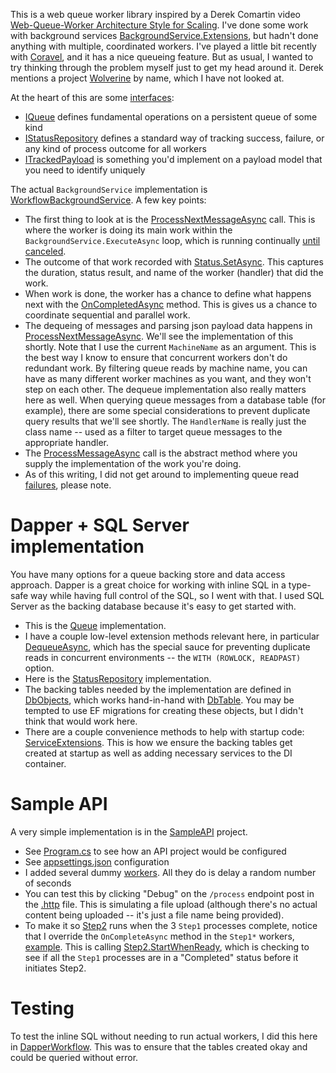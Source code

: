 This is a web queue worker library inspired by a Derek Comartin video [Web-Queue-Worker Architecture Style for Scaling](https://www.youtube.com/watch?v=niAA3bprjNU). I've done some work with background services [BackgroundService.Extensions](https://github.com/adamfoneil/BackgroundService.Extensions), but hadn't done anything with multiple, coordinated workers. I've played a little bit recently with [Coravel](https://github.com/jamesmh/coravel), and it has a nice queueing feature. But as usual, I wanted to try thinking through the problem myself just to get my head around it. Derek mentions a project [Wolverine](https://github.com/JasperFx/wolverine) by name, which I have not looked at.

At the heart of this are some [interfaces](https://github.com/adamfoneil/AsyncWorkflow/tree/master/AsyncWorkflow/Interfaces):
- [IQueue](https://github.com/adamfoneil/AsyncWorkflow/blob/master/AsyncWorkflow/Interfaces/IQueue.cs) defines fundamental operations on a persistent queue of some kind
- [IStatusRepository](https://github.com/adamfoneil/AsyncWorkflow/blob/master/AsyncWorkflow/Interfaces/IStatusRepository.cs) defines a standard way of tracking success, failure, or any kind of process outcome for all workers
- [ITrackedPayload](https://github.com/adamfoneil/AsyncWorkflow/blob/master/AsyncWorkflow/Interfaces/ITrackedPayload.cs) is something you'd implement on a payload model that you need to identify uniquely

The actual `BackgroundService` implementation is [WorkflowBackgroundService](https://github.com/adamfoneil/AsyncWorkflow/blob/master/AsyncWorkflow/WorkflowBackgroundService.cs). A few key points:
- The first thing to look at is the [ProcessNextMessageAsync](https://github.com/adamfoneil/AsyncWorkflow/blob/master/AsyncWorkflow/WorkflowBackgroundService.cs#L34) call. This is where the worker is doing its main work within the `BackgroundService.ExecuteAsync` loop, which is running continually [until canceled](https://github.com/adamfoneil/AsyncWorkflow/blob/master/AsyncWorkflow/WorkflowBackgroundService.cs#L29).
- The outcome of that work recorded with [Status.SetAsync](https://github.com/adamfoneil/AsyncWorkflow/blob/master/AsyncWorkflow/WorkflowBackgroundService.cs#L43). This captures the duration, status result, and name of the worker (handler) that did the work.
- When work is done, the worker has a chance to define what happens next with the [OnCompletedAsync](https://github.com/adamfoneil/AsyncWorkflow/blob/master/AsyncWorkflow/WorkflowBackgroundService.cs#L53) method. This is gives us a chance to coordinate sequential and parallel work.
- The dequeing of messages and parsing json payload data happens in [ProcessNextMessageAsync](https://github.com/adamfoneil/AsyncWorkflow/blob/master/AsyncWorkflow/WorkflowBackgroundService.cs#L68). We'll see the implementation of this shortly. Note that I use the current `MachineName` as an argument. This is the best way I know to ensure that concurrent workers don't do redundant work. By filtering queue reads by machine name, you can have as many different worker machines as you want, and they won't step on each other. The dequeue implementation also really matters here as well. When querying queue messages from a database table (for example), there are some special considerations to prevent duplicate query results that we'll see shortly. The `HandlerName` is really just the class name -- used as a filter to target queue messages to the appropriate handler.
- The [ProcessMessageAsync](https://github.com/adamfoneil/AsyncWorkflow/blob/master/AsyncWorkflow/WorkflowBackgroundService.cs#L80) call is the abstract method where you supply the implementation of the work you're doing.
- As of this writing, I did not get around to implementing queue read [failures](https://github.com/adamfoneil/AsyncWorkflow/blob/master/AsyncWorkflow/WorkflowBackgroundService.cs#L85), please note.

# Dapper + SQL Server implementation
You have many options for a queue backing store and data access approach. Dapper is a great choice for working with inline SQL in a type-safe way while having full control of the SQL, so I went with that. I used SQL Server as the backing database because it's easy to get started with.
- This is the [Queue](https://github.com/adamfoneil/AsyncWorkflow/blob/master/AsyncWorkflow.DapperSqlServer/Queue.cs) implementation.
- I have a couple low-level extension methods relevant here, in particular [DequeueAsync](https://github.com/adamfoneil/AsyncWorkflow/blob/master/AsyncWorkflow.DapperSqlServer/Extensions/DbConnectionExtensions.cs#L11), which has the special sauce for preventing duplicate reads in concurrent environments -- the `WITH (ROWLOCK, READPAST)` option.
- Here is the [StatusRepository](https://github.com/adamfoneil/AsyncWorkflow/blob/master/AsyncWorkflow.DapperSqlServer/StatusRepository.cs) implementation.
- The backing tables needed by the implementation are defined in [DbObjects](https://github.com/adamfoneil/AsyncWorkflow/blob/master/AsyncWorkflow.DapperSqlServer/DbObjects.cs), which works hand-in-hand with [DbTable](https://github.com/adamfoneil/AsyncWorkflow/blob/master/AsyncWorkflow.DapperSqlServer/DbObjects.cs). You may be tempted to use EF migrations for creating these objects, but I didn't think that would work here.
- There are a couple convenience methods to help with startup code: [ServiceExtensions](https://github.com/adamfoneil/AsyncWorkflow/blob/master/AsyncWorkflow.DapperSqlServer/ServiceExtensions.cs). This is how we ensure the backing tables get created at startup as well as adding necessary services to the DI container.

# Sample API
A very simple implementation is in the [SampleAPI](https://github.com/adamfoneil/AsyncWorkflow/tree/master/SampleAPI) project.
- See [Program.cs](https://github.com/adamfoneil/AsyncWorkflow/tree/master/SampleAPI/Program.cs) to see how an API project would be configured
- See [appsettings.json](https://github.com/adamfoneil/AsyncWorkflow/blob/master/SampleAPI/appsettings.json#L13) configuration
- I added several dummy [workers](https://github.com/adamfoneil/AsyncWorkflow/tree/master/SampleAPI/Workers). All they do is delay a random number of seconds
- You can test this by clicking "Debug" on the `/process` endpoint post in the [.http](https://github.com/adamfoneil/AsyncWorkflow/blob/master/SampleAPI/SampleAPI.http) file. This is simulating a file upload (although there's no actual content being uploaded -- it's just a file name being provided).
- To make it so [Step2](https://github.com/adamfoneil/AsyncWorkflow/blob/master/SampleAPI/Workers/Step2.cs) runs when the 3 `Step1` processes complete, notice that I override the `OnCompleteAsync` method in the `Step1*` workers, [example](https://github.com/adamfoneil/AsyncWorkflow/blob/master/SampleAPI/Workers/Step1A.cs#L19). This is calling [Step2.StartWhenReady](https://github.com/adamfoneil/AsyncWorkflow/blob/master/SampleAPI/Workers/Step2.cs#L22), which is checking to see if all the `Step1` processes are in a "Completed" status before it initiates Step2.

# Testing
To test the inline SQL without needing to run actual workers, I did this here in [DapperWorkflow](https://github.com/adamfoneil/AsyncWorkflow/blob/master/Testing/DapperWorkflow.cs). This was to ensure that the tables created okay and could be queried without error.

